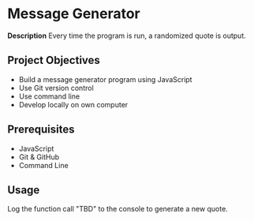 # Message Generator
**Description**
Every time the program is run, a randomized quote is output. 

## Project Objectives
- Build a message generator program using JavaScript
- Use Git version control
- Use command line
- Develop locally on own computer

## Prerequisites
- JavaScript
- Git & GitHub
- Command Line

## Usage
Log the function call "TBD" to the console to generate a new quote.
